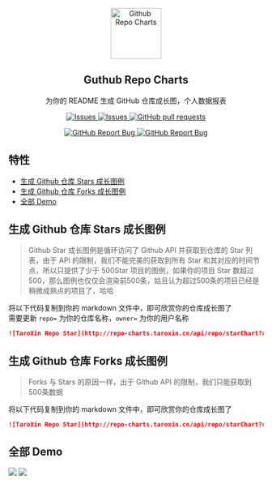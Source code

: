 <p align="center">
 <img width="100px" src="https://gworld-others.oss-cn-shenzhen.aliyuncs.com/icon_60pt%402x.png" align="center" alt="Github Repo Charts" />
 <h2 align="center">Guthub Repo Charts</h2>
 <p align="center">为你的 README 生成 GitHub 仓库成长图，个人数据报表</p>
</p>
  <p align="center">
    <a href="https://github.com/TaroXin/github-repo-charts/issues">
      <img alt="Issues" src="https://img.shields.io/github/stars/TaroXin/github-repo-charts?color=007755&style=for-the-badge" />
    </a>
    <a href="https://github.com/TaroXin/github-repo-charts/issues">
      <img alt="Issues" src="https://img.shields.io/github/issues/TaroXin/github-repo-charts?color=0088ff&style=for-the-badge" />
    </a>
    <a href="https://github.com/TaroXin/github-repo-charts/pulls">
      <img alt="GitHub pull requests" src="https://img.shields.io/github/issues-pr/TaroXin/github-repo-charts?color=0088ff&style=for-the-badge" />
    </a>
    <br />
  </p>

  <p align="center">
    <a href="https://github.com/TaroXin/github-repo-charts/issues/new/choose">
      <img alt="GitHub Report Bug" src="https://img.shields.io/badge/提交Bug-%230088cc?style=for-the-badge" />
    </a>
    <a href="https://github.com/TaroXin/github-repo-charts/issues/new/choose">
      <img alt="GitHub Report Bug" src="https://img.shields.io/badge/提交功能需求-%23ff7b2b?style=for-the-badge" />
    </a>
  </p>
  <!-- <p align="center">
    <a href="/">简体中文</a>
    ·
    <a href="/docs/readme_en.md">English</a>
  </p> -->
</p>

## 特性
* [生成 Github 仓库 Stars 成长图例](#生成-Github-仓库-Stars-成长图例)
* [生成 Github 仓库 Forks 成长图例](#生成-Github-仓库-Forks-成长图例)
* [全部 Demo](#全部-Demo)

## 生成 Github 仓库 Stars 成长图例

> Github Star 成长图例是循环访问了 Github API 并获取到仓库的 Star 列表，由于 API 的限制，我们不能完美的获取到所有 Star 和其对应的时间节点，所以只提供了少于 500Star 项目的图例，如果你的项目 Star 数超过500，那么图例也仅仅会渲染前500条，姑且认为超过500条的项目已经是稍微成熟点的项目了，哈哈

将以下代码复制到你的 markdown 文件中，即可欣赏你的仓库成长图了<br>
需要更新 `repo=` 为你的仓库名称，`owner=` 为你的用户名称

```md
![TaroXin Repo Star](http://repo-charts.taroxin.cn/api/repo/starChart?repo=vue-pretty-logger&owner=TaroXin)
```

## 生成 Github 仓库 Forks 成长图例

> Forks 与 Stars 的原因一样，出于 Github API 的限制，我们只能获取到500条数据

将以下代码复制到你的 markdown 文件中，即可欣赏你的仓库成长图了<br>

```md
![TaroXin Repo Star](http://repo-charts.taroxin.cn/api/repo/starChart?repo=vue-pretty-logger&owner=TaroXin&from=form)
```

## 全部 Demo
![](http://repo-charts.taroxin.cn/api/repo/starChart?repo=vue-pretty-logger&owner=TaroXin)
![](http://repo-charts.taroxin.cn/api/repo/starChart?repo=open-source&owner=juejin-im)